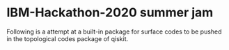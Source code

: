 # IBM-Hackathon-2020 summer jam
Following is a attempt at a built-in package for surface codes to be pushed in the topological codes package of qiskit. 
